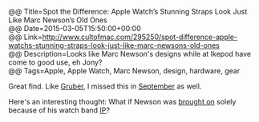 @@ Title=Spot the Difference: Apple Watch’s Stunning Straps Look Just Like Marc Newson’s Old Ones  
@@ Date=2015-03-05T15:50:00+00:00  
@@ Link=http://www.cultofmac.com/295250/spot-difference-apple-watchs-stunning-straps-look-just-like-marc-newsons-old-ones  
@@ Description=Looks like Marc Newson's designs while at Ikepod have come to good use, eh Jony?  
@@ Tags=Apple, Apple Watch, Marc Newson, design, hardware, gear  

Great find. Like [Gruber][daringfireball], I missed this in [September][apple] as well.

Here's an interesting thought: What if Newson was [brought on][wired] solely because of his watch band [IP][wikipedia]?

[apple]: https://www.apple.com/pr/library/2014/09/09Apple-Unveils-Apple-Watch-Apples-Most-Personal-Device-Ever.html
[daringfireball]: http://daringfireball.net/linked/2015/03/05/newson-ikepod
[wikipedia]: https://en.wikipedia.org/wiki/Intellectual_property
[wired]: http://www.wired.com/2014/09/marc-newson-superstar-designer-is-joining-apple/